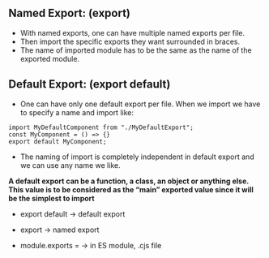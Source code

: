 ## Named Export: (export)

- With named exports, one can have multiple named exports per file. 
- Then import the specific exports they want surrounded in braces. 
- The name of imported module has to be the same as the name of the exported module.

## Default Export: (export default)

- One can have only one default export per file. When we import we have to specify a name and import like:

``` 
import MyDefaultComponent from "./MyDefaultExport";
const MyComponent = () => {}
export default MyComponent;

```
- The naming of import is completely independent in default export and we can use any name we like.

**A default export can be a function, a class, an object or anything else. This value is to be considered as the “main” exported value since it will be the simplest to import**


- export default -> default export
- export -> named export

- module.exports = -> in ES module, .cjs file